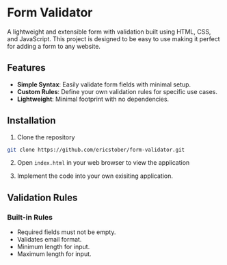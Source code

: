 # Form Validator

A lightweight and extensible form with validation built using HTML, CSS, and JavaScript. This project is designed to be easy to use making it perfect for adding a form to any website.

## Features

- **Simple Syntax**: Easily validate form fields with minimal setup.
- **Custom Rules**: Define your own validation rules for specific use cases.
- **Lightweight**: Minimal footprint with no dependencies.

## Installation

1. Clone the repository

```bash
git clone https://github.com/ericstober/form-validator.git
```

2. Open `index.html` in your web browser to view the application

3. Implement the code into your own exisiting application.

## Validation Rules

### Built-in Rules

- Required fields must not be empty.
- Validates email format.
- Minimum length for input.
- Maximum length for input.
